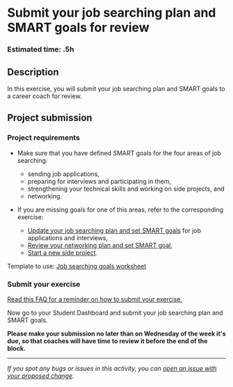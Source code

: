 # Submit your job searching plan and SMART goals for review

### **Estimated time: .5h**

## **Description**

In this exercise, you will submit your job searching plan and SMART goals to a career coach for review.

## Project submission

### Project requirements

- Make sure that you have defined SMART goals for the four areas of job searching:
    - sending job applications, 
    - preparing for interviews and participating in them,
    - strengthening your technical skills and working on side projects, and 
    - networking. 

- If you are missing goals for one of this areas, refer to the corresponding exercise:
    - [Update your job searching plan and set SMART goals](https://github.com/microverseinc/curriculum-professional-skills/blob/main/job-search/update-your-job-searching-plan-and-set-SMART-goals.md) for job applications and interviews,
    - [Review your networking plan and set SMART goal](https://github.com/microverseinc/curriculum-professional-skills/blob/main/job-search/review-your-networking-plan-and-set-smart-goals.md),
    - [Start a new side project](https://github.com/microverseinc/curriculum-professional-skills/blob/main/job-search/job-searching-start-a-new-side-project-v2.md).
   
Template to use: [Job searching goals worksheet](https://docs.google.com/document/d/1WT418F4SQGtfA2Buz5gLa7bf7Nf81YhGzgRcAN6y6XM/edit?usp=sharing)
   
### Submit your exercise

[Read this FAQ for a reminder on how to submit your exercise.](https://microverse.zendesk.com/hc/en-us/articles/360061344234) 

Now go to your Student Dashboard and submit your job searching plan and SMART goals.

**Please make your submission no later than on Wednesday of the week it's due, so that coaches will have time to review it before the end of the block.**

------

_If you spot any bugs or issues in this activity, you can [open an issue with your proposed change](https://github.com/microverseinc/curriculum-transversal-skills/blob/main/git-github/articles/open_issue.md)._
